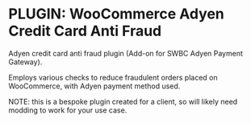 # PLUGIN: WooCommerce Adyen Credit Card Anti Fraud 

Adyen credit card anti fraud plugin (Add-on for SWBC Adyen Payment Gateway).

Employs various checks to reduce fraudulent orders placed on WooCommerce, with Adyen payment method used.

NOTE: this is a bespoke plugin created for a client, so will likely need modding to work for your use case.
